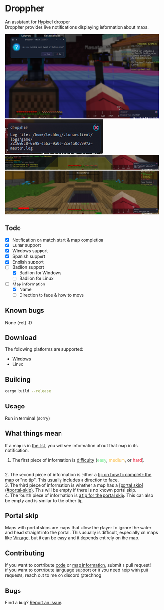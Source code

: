 # Droppher

An assistant for Hypixel dropper
<br>
Droppher provides live notifications displaying information about maps.

![](assets/image1.png)
![](assets/image2.png)
![](assets/image3.png)
![](assets/image4.png)

## Todo

- [x] Notification on match start & map completion
- [x] Lunar support
- [x] Windows support
- [x] Spanish support
- [x] English support
- [ ] Badlion support
    - [x] Badlion for Windows
    - [ ] Badlion for Linux
- [ ] Map information
    - [x] Name
    - [ ] Direction to face & how to move

## Known bugs

None (yet) :D

## Download

The following platforms are supported:
<br>
- [Windows](https://github.com/TechHog8984/droppher/releases/latest/download/droppher.exe)
- [Linux](https://github.com/TechHog8984/droppher/releases/latest/download/droppher)

## Building

```sh
cargo build --release
```

## Usage

Run in terminal (sorry)

## What things mean

If a map is in [the list](assets/map_information.json), you will see information about that map in its notification.
<br>
1. The first piece of information is <ins>difficulty</ins> (<span style="color:#80ed99">easy</span>, <span style="color:#fcbf49">medium</span>, or <span style="color:#ef233c">hard</span>).
<br>
2. The second piece of information is either a <ins>tip on how to complete the map</ins> or "no tip". This usually includes a direction to face.
<br>
3. The third piece of information is whether a map has a <ins>[portal skip](#portal-skip)</ins>. This will be empty if there is no known portal skip.
<br>
4. The fourth piece of information is <ins>a tip for the portal skip</ins>. This can also be empty and is similar to the other tip.

## Portal skip

Maps with portal skips are maps that allow the player to ignore the water and head straight into the portal. This usually is difficult, especially on maps like <ins>Vintage</ins>, but it can be easy and it depends entirely on the map.

## Contributing

If you want to contribute [code](src/main.rs) or [map information](assets/map_information.json), submit a pull request!
<br>
If you want to contribute language support or if you need help with pull requests, reach out to me on discord @techhog

## Bugs

Find a bug? [Report an issue](https://github.com/TechHog8984/droppher/issues/new/choose).